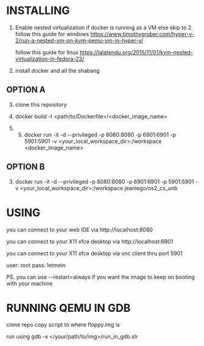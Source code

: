 INSTALLING
==

1. Enable nested virtualization if docker is running as a VM else skip to 2.
	follow this guide for windows
	https://www.timothygruber.com/hyper-v-2/run-a-nested-vm-on-kvm-qemu-vm-in-hyper-v/
	
	follow this guide for linux
	https://lalatendu.org/2015/11/01/kvm-nested-virtualization-in-fedora-23/
	
2. install docker and all the shabang

OPTION A
--------

3. clone this repository

4. docker build -t <path/to/Dockerfile>/<docker_image_name>

5. 5. docker run -it -d --privileged -p 8080:8080 -p 6901:6901 -p 5901:5901 -v <your_local_workspace_dir>:/workspace <docker_image_name>

OPTION B
---------

3. docker run -it -d --privileged -p 8080:8080 -p 6901:6901 -p 5901:5901 -v <your_local_workspace_dir>:/workspace jeanlego/os2_cs_unb


USING
==
	
you can connect to your web IDE via http://localhost:8080

you can connect to your X11 xfce desktop via http://localhost:6901

you can connect to your X11 xfce desktop via vnc client thru port 5901

user: root
pass: letmein

PS. you can use --restart=always if you want the image to keep on booting with your machine

RUNNING QEMU IN GDB
================
clone repo 
copy script to where floppy.img is

run using gdb -x </your/path/to/img>/run_in_gdb.sh
